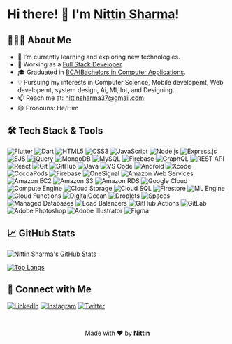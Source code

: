 <!-- Your GitHub Profile Title -->
# Hi there! 👋 I'm [Nittin Sharma]()!

<!-- Your GitHub Profile Description -->
## 👨🏻‍💻 About Me

- 🌱 I’m currently learning and exploring new technologies.
- 💼 Working as a [Full Stack Developer](https://cha-chi.in/).
- 🎓 Graduated in [BCA(Bachelors in Computer Applications](https://www.jammuuniversity.ac.in/).
- 💡 Pursuing my interests in Computer Science, Mobile developemt, Web developemt, system design, Ai, Ml, Iot, and Designing.
- 📫 Reach me at: [nittinsharma37@gmail.com](mailto:nittinsharma37@gmail.com)
- 😄 Pronouns: He/Him

<!-- Badges -->
## 🛠 Tech Stack & Tools

<!-- Replace icons and links with the technologies you use -->
![Flutter](https://img.shields.io/badge/-Flutter-02569B?style=flat&logo=flutter&logoColor=white)
![Dart](https://img.shields.io/badge/-Dart-0175C2?style=flat&logo=dart&logoColor=white)
![HTML5](https://img.shields.io/badge/-HTML5-E34F26?style=flat&logo=html5&logoColor=white)
![CSS3](https://img.shields.io/badge/-CSS3-1572B6?style=flat&logo=css3)
![JavaScript](https://img.shields.io/badge/-JavaScript-F7DF1E?style=flat&logo=javascript&logoColor=black)
![Node.js](https://img.shields.io/badge/-Node.js-339933?style=flat&logo=node.js&logoColor=white)
![Express.js](https://img.shields.io/badge/-Express.js-000000?style=flat&logo=express&logoColor=white)
![EJS](https://img.shields.io/badge/-EJS-000000?style=flat&logo=ejs&logoColor=white)
![jQuery](https://img.shields.io/badge/-jQuery-0769AD?style=flat&logo=jquery&logoColor=white)
![MongoDB](https://img.shields.io/badge/-MongoDB-47A248?style=flat&logo=mongodb&logoColor=white)
![MySQL](https://img.shields.io/badge/-MySQL-4479A1?style=flat&logo=mysql&logoColor=white)
![Firebase](https://img.shields.io/badge/-Firebase-FFCA28?style=flat&logo=firebase&logoColor=black)
![GraphQL](https://img.shields.io/badge/-GraphQL-E10098?style=flat&logo=graphql&logoColor=white)
![REST API](https://img.shields.io/badge/-REST%20API-ff0000?style=flat&logo=api)
![React](https://img.shields.io/badge/-React-61DAFB?style=flat&logo=react&logoColor=black)
![Git](https://img.shields.io/badge/-Git-F05032?style=flat&logo=git&logoColor=white)
![GitHub](https://img.shields.io/badge/-GitHub-181717?style=flat&logo=github&logoColor=white)
![Java](https://img.shields.io/badge/-Java-007396?style=flat&logo=java&logoColor=white)
![VS Code](https://img.shields.io/badge/-VS%20Code-007ACC?style=flat&logo=visual-studio-code&logoColor=white)
![Android](https://img.shields.io/badge/-Android-3DDC84?style=flat&logo=android&logoColor=white)
![Xcode](https://img.shields.io/badge/-Xcode-147EFB?style=flat&logo=xcode&logoColor=white)
![CocoaPods](https://img.shields.io/badge/-CocoaPods-EE3322?style=flat&logo=cocoapods&logoColor=white)
![Firebase](https://img.shields.io/badge/-Firebase-FFCA28?style=flat&logo=firebase&logoColor=black)
![OneSignal](https://img.shields.io/badge/-OneSignal-0088CC?style=flat&logo=onesignal&logoColor=white)
![Amazon Web Services](https://img.shields.io/badge/Amazon%20Web%20Services-%23FF9900?style=flat&logo=amazon-aws&logoColor=white)
![Amazon EC2](https://img.shields.io/badge/Amazon%20EC2-%23FF9900?style=flat&logo=amazon-ec2&logoColor=white)
![Amazon S3](https://img.shields.io/badge/Amazon%20S3-%23FF9900?style=flat&logo=amazon-s3&logoColor=white)
![Amazon RDS](https://img.shields.io/badge/Amazon%20RDS-%23FF9900?style=flat&logo=amazon-rds&logoColor=white)
![Google Cloud](https://img.shields.io/badge/Google%20Cloud-%234285F4?style=flat&logo=google-cloud&logoColor=white)
![Compute Engine](https://img.shields.io/badge/Compute%20Engine-%234285F4?style=flat&logo=google-cloud&logoColor=white)
![Cloud Storage](https://img.shields.io/badge/Cloud%20Storage-%234285F4?style=flat&logo=google-cloud&logoColor=white)
![Cloud SQL](https://img.shields.io/badge/Cloud%20SQL-%234285F4?style=flat&logo=google-cloud&logoColor=white)
![Firestore](https://img.shields.io/badge/Firestore-%234285F4?style=flat&logo=google-cloud&logoColor=white)
![ML Engine](https://img.shields.io/badge/ML%20Engine-%234285F4?style=flat&logo=google-cloud&logoColor=white)
![Cloud Functions](https://img.shields.io/badge/Cloud%20Functions-%234285F4?style=flat&logo=google-cloud&logoColor=white)
![DigitalOcean](https://img.shields.io/badge/-DigitalOcean-0080FF?style=flat&logo=digitalocean&logoColor=white)
![Droplets](https://img.shields.io/badge/Droplets-%230167FF?style=flat&logo=digitalocean&logoColor=white)
![Spaces](https://img.shields.io/badge/Spaces-%230167FF?style=flat&logo=digitalocean&logoColor=white)
![Managed Databases](https://img.shields.io/badge/Managed%20Databases-%230167FF?style=flat&logo=digitalocean&logoColor=white)
![Load Balancers](https://img.shields.io/badge/Load%20Balancers-%230167FF?style=flat&logo=digitalocean&logoColor=white)
![GitHub Actions](https://img.shields.io/badge/GitHub%20Actions-%232671E5?style=flat&logo=github%20actions&logoColor=white)
![GitLab](https://img.shields.io/badge/GitLab-%23181717?style=flat&logo=gitlab&logoColor=white)
![Adobe Photoshop](https://img.shields.io/badge/Adobe%20Photoshop-31A8FF?style=flat&logo=adobe-photoshop&logoColor=white)
![Adobe Illustrator](https://img.shields.io/badge/Adobe%20Illustrator-FF9A00?style=flat&logo=adobe-illustrator&logoColor=white)
![Figma](https://img.shields.io/badge/Figma-F24E1E?style=flat&logo=figma&logoColor=white)





<!-- GitHub Stats -->
## 📈 GitHub Stats
[![Nittin Sharma's GitHub Stats](https://github-readme-stats.vercel.app/api?username=nittinsharma37&show_icons=true&hide_title=true&count_private=true&theme=radical)](https://github.com/nittinsharma37)


[![Top Langs](https://github-readme-stats.vercel.app/api/top-langs/?username=nittinsharma37&layout=compact&theme=radical)](https://github.com/nittinsharma37)


<!-- Connect with Me -->
## 🤝 Connect with Me

<!-- Replace the URLs with your social media profiles or personal website -->
[![LinkedIn](https://img.shields.io/badge/-LinkedIn-0077B5?style=flat&logo=linkedin&logoColor=white)](https://www.linkedin.com/in/nittindeveloper/)
[![Instagram](https://img.shields.io/badge/-Instagram-E4405F?style=flat&logo=instagram&logoColor=white)](https://www.instagram.com/nittindeveloper/)
[![Twitter](https://img.shields.io/badge/-Twitter-1DA1F2?style=flat&logo=twitter&logoColor=white)](https://twitter.com/nittinsharma37)

<!-- Footer -->
<!-- Replace "Your Name" with your name -->
<br>
<p align="center">Made with ❤️ by <strong>Nittin</strong></p>
